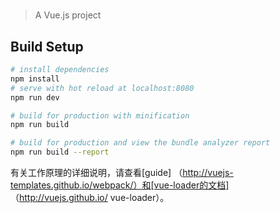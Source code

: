 # 

> A Vue.js project

## Build Setup

``` bash
# install dependencies
npm install
# serve with hot reload at localhost:8080
npm run dev

# build for production with minification
npm run build

# build for production and view the bundle analyzer report
npm run build --report
```

有关工作原理的详细说明，请查看[guide] （http://vuejs-templates.github.io/webpack/）和[vue-loader的文档] （http://vuejs.github.io/ vue-loader）。
